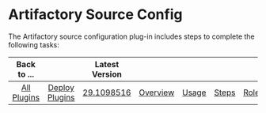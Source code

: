 
Artifactory Source Config
=========================


The Artifactory source configuration plug-in includes steps to complete the following tasks:


|Back to ...||Latest Version||||||
| :---: | :---: | :---: | :---: | :---: | :---: | :---: | :---: |
|[All Plugins](../../index.md)|[Deploy Plugins](../README.md)|[29.1098516](https://raw.githubusercontent.com/UrbanCode/IBM-UCD-PLUGINS/main/files/ArtifactorySourceConfig/ArtifactorySourceConfig-29.1098516.zip)|[Overview](overview.md)|[Usage](usage.md)|[Steps](steps.md)|[Roles](roles.md)|[Downloads](downloads.md)|
